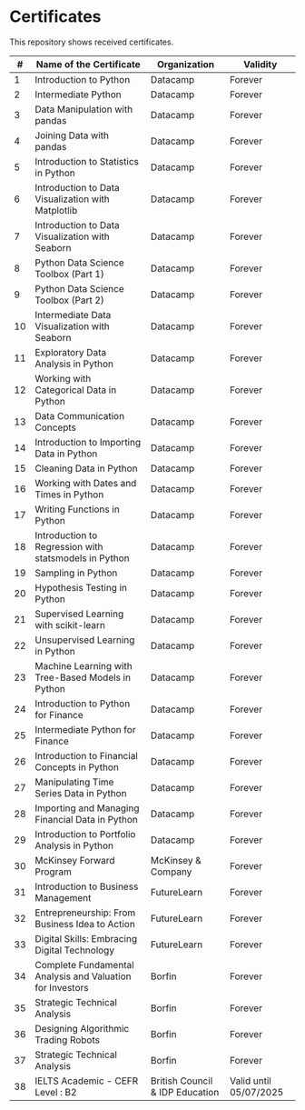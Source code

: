 # Certificates

This repository shows received certificates.

| # | Name of the Certificate | Organization | Validity | 
| --- | --- | --- | --- |
| 1 | Introduction to Python | Datacamp | Forever |
| 2 | Intermediate Python | Datacamp | Forever |
| 3 | Data Manipulation with pandas | Datacamp | Forever |
| 4 | Joining Data with pandas | Datacamp | Forever |
| 5 | Introduction to Statistics in Python | Datacamp | Forever |
| 6 | Introduction to Data Visualization with Matplotlib | Datacamp | Forever |
| 7 | Introduction to Data Visualization with Seaborn | Datacamp | Forever |
| 8 | Python Data Science Toolbox (Part 1) | Datacamp | Forever |
| 9 | Python Data Science Toolbox (Part 2) | Datacamp | Forever |
| 10 | Intermediate Data Visualization with Seaborn | Datacamp | Forever |
| 11 | Exploratory Data Analysis in Python | Datacamp | Forever |
| 12 | Working with Categorical Data in Python | Datacamp | Forever |
| 13 | Data Communication Concepts | Datacamp | Forever |
| 14 | Introduction to Importing Data in Python | Datacamp | Forever |
| 15 | Cleaning Data in Python | Datacamp | Forever |
| 16 | Working with Dates and Times in Python | Datacamp | Forever |
| 17 | Writing Functions in Python | Datacamp | Forever |
| 18 | Introduction to Regression with statsmodels in Python | Datacamp | Forever |
| 19 | Sampling in Python | Datacamp | Forever |
| 20 | Hypothesis Testing in Python | Datacamp | Forever |
| 21 | Supervised Learning with scikit-learn | Datacamp | Forever |
| 22 | Unsupervised Learning in Python | Datacamp | Forever |
| 23 | Machine Learning with Tree-Based Models in Python | Datacamp | Forever |
| 24 | Introduction to Python for Finance | Datacamp | Forever |
| 25 | Intermediate Python for Finance | Datacamp | Forever |
| 26 | Introduction to Financial Concepts in Python | Datacamp | Forever |
| 27 | Manipulating Time Series Data in Python | Datacamp | Forever |
| 28 | Importing and Managing Financial Data in Python | Datacamp | Forever |
| 29 | Introduction to Portfolio Analysis in Python | Datacamp | Forever |
| 30 | McKinsey Forward Program | McKinsey & Company | Forever |
| 31 | Introduction to Business Management | FutureLearn | Forever |
| 32 | Entrepreneurship: From Business Idea to Action | FutureLearn | Forever |
| 33 | Digital Skills: Embracing Digital Technology | FutureLearn | Forever |
| 34 | Complete Fundamental Analysis and Valuation for Investors | Borfin | Forever |
| 35 | Strategic Technical Analysis | Borfin | Forever |
| 36 | Designing Algorithmic Trading Robots | Borfin | Forever |
| 37 | Strategic Technical Analysis | Borfin | Forever |
| 38 | IELTS Academic - CEFR Level : B2 | British Council & IDP Education | Valid until 05/07/2025 |
